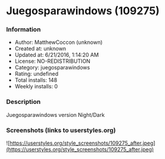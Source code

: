 # Juegosparawindows (109275)

### Information
- Author: MatthewCoccon (unknown)
- Created at: unknown
- Updated at: 6/21/2016, 1:14:20 AM
- License: NO-REDISTRIBUTION
- Category: juegosparawindows
- Rating: undefined
- Total installs: 148
- Weekly installs: 0


### Description
Juegosparawindows version Night/Dark


### Screenshots (links to userstyles.org)
![https://userstyles.org/style_screenshots/109275_after.jpeg](https://userstyles.org/style_screenshots/109275_after.jpeg)


